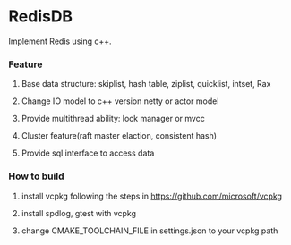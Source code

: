 # RedisDB
Implement Redis using c++.

### Feature

1. Base data structure: skiplist, hash table, ziplist, quicklist, intset, Rax

2. Change IO model to c++ version netty or actor model

3. Provide multithread ability: lock manager or mvcc

4. Cluster feature(raft master elaction, consistent hash)

6. Provide sql interface to access data

### How to build

1. install vcpkg following the steps in https://github.com/microsoft/vcpkg

2. install spdlog, gtest with vcpkg

3. change CMAKE_TOOLCHAIN_FILE in settings.json to your vcpkg path
